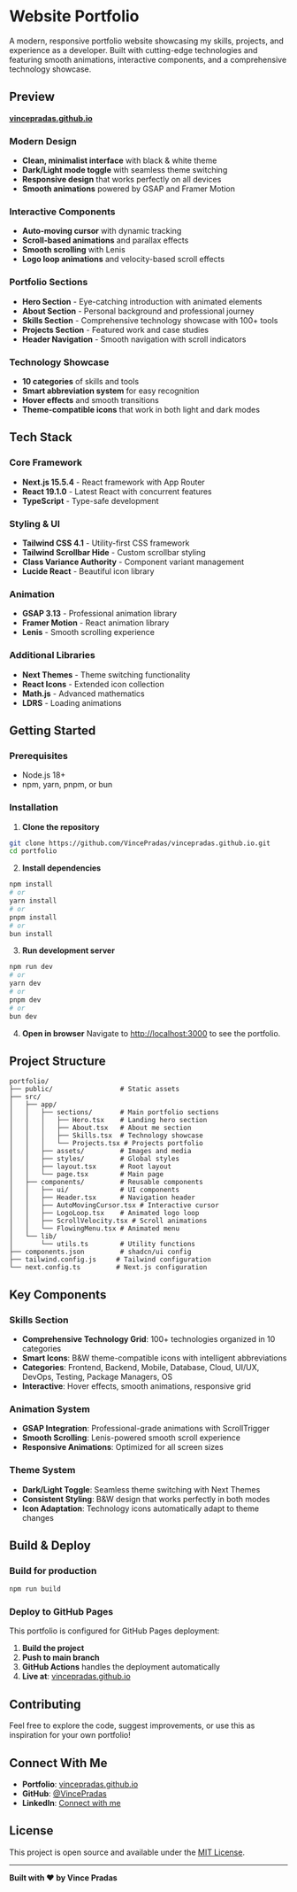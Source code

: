 # Website Portfolio

A modern, responsive portfolio website showcasing my skills, projects, and experience as a developer. Built with cutting-edge technologies and featuring smooth animations, interactive components, and a comprehensive technology showcase.

## Preview

**[vincepradas.github.io](https://vincepradas.github.io)**

### **Modern Design**
- **Clean, minimalist interface** with black & white theme
- **Dark/Light mode toggle** with seamless theme switching
- **Responsive design** that works perfectly on all devices
- **Smooth animations** powered by GSAP and Framer Motion

### **Interactive Components**
- **Auto-moving cursor** with dynamic tracking
- **Scroll-based animations** and parallax effects
- **Smooth scrolling** with Lenis
- **Logo loop animations** and velocity-based scroll effects

### **Portfolio Sections**
- **Hero Section** - Eye-catching introduction with animated elements
- **About Section** - Personal background and professional journey
- **Skills Section** - Comprehensive technology showcase with 100+ tools
- **Projects Section** - Featured work and case studies
- **Header Navigation** - Smooth navigation with scroll indicators

### **Technology Showcase**
- **10 categories** of skills and tools
- **Smart abbreviation system** for easy recognition
- **Hover effects** and smooth transitions
- **Theme-compatible icons** that work in both light and dark modes

## **Tech Stack**

### **Core Framework**
- **Next.js 15.5.4** - React framework with App Router
- **React 19.1.0** - Latest React with concurrent features
- **TypeScript** - Type-safe development

### **Styling & UI**
- **Tailwind CSS 4.1** - Utility-first CSS framework
- **Tailwind Scrollbar Hide** - Custom scrollbar styling
- **Class Variance Authority** - Component variant management
- **Lucide React** - Beautiful icon library

### **Animation**
- **GSAP 3.13** - Professional animation library
- **Framer Motion** - React animation library
- **Lenis** - Smooth scrolling experience

### **Additional Libraries**
- **Next Themes** - Theme switching functionality
- **React Icons** - Extended icon collection
- **Math.js** - Advanced mathematics
- **LDRS** - Loading animations

## **Getting Started**

### **Prerequisites**
- Node.js 18+ 
- npm, yarn, pnpm, or bun

### **Installation**

1. **Clone the repository**
```bash
git clone https://github.com/VincePradas/vincepradas.github.io.git
cd portfolio
```

2. **Install dependencies**
```bash
npm install
# or
yarn install
# or
pnpm install
# or
bun install
```

3. **Run development server**
```bash
npm run dev
# or
yarn dev
# or
pnpm dev
# or
bun dev
```

4. **Open in browser**
Navigate to [http://localhost:3000](http://localhost:3000) to see the portfolio.

## **Project Structure**

```
portfolio/
├── public/                 # Static assets
├── src/
│   ├── app/
│   │   ├── sections/       # Main portfolio sections
│   │   │   ├── Hero.tsx    # Landing hero section
│   │   │   ├── About.tsx   # About me section
│   │   │   ├── Skills.tsx  # Technology showcase
│   │   │   └── Projects.tsx # Projects portfolio
│   │   ├── assets/         # Images and media
│   │   ├── styles/         # Global styles
│   │   ├── layout.tsx      # Root layout
│   │   └── page.tsx        # Main page
│   ├── components/         # Reusable components
│   │   ├── ui/             # UI components
│   │   ├── Header.tsx      # Navigation header
│   │   ├── AutoMovingCursor.tsx # Interactive cursor
│   │   ├── LogoLoop.tsx    # Animated logo loop
│   │   ├── ScrollVelocity.tsx # Scroll animations
│   │   └── FlowingMenu.tsx # Animated menu
│   └── lib/
│       └── utils.ts        # Utility functions
├── components.json         # shadcn/ui config
├── tailwind.config.js     # Tailwind configuration
└── next.config.ts         # Next.js configuration
```

## **Key Components**

### **Skills Section**
- **Comprehensive Technology Grid**: 100+ technologies organized in 10 categories
- **Smart Icons**: B&W theme-compatible icons with intelligent abbreviations
- **Categories**: Frontend, Backend, Mobile, Database, Cloud, UI/UX, DevOps, Testing, Package Managers, OS
- **Interactive**: Hover effects, smooth animations, responsive grid

### **Animation System**
- **GSAP Integration**: Professional-grade animations with ScrollTrigger
- **Smooth Scrolling**: Lenis-powered smooth scroll experience
- **Responsive Animations**: Optimized for all screen sizes

### **Theme System**
- **Dark/Light Toggle**: Seamless theme switching with Next Themes
- **Consistent Styling**: B&W design that works perfectly in both modes
- **Icon Adaptation**: Technology icons automatically adapt to theme changes

## **Build & Deploy**

### **Build for production**
```bash
npm run build
```

### **Deploy to GitHub Pages**
This portfolio is configured for GitHub Pages deployment:

1. **Build the project**
2. **Push to main branch**
3. **GitHub Actions** handles the deployment automatically
4. **Live at**: [vincepradas.github.io](https://vincepradas.github.io)

## **Contributing**

Feel free to explore the code, suggest improvements, or use this as inspiration for your own portfolio!

## **Connect With Me**

- **Portfolio**: [vincepradas.github.io](https://vincepradas.github.io)
- **GitHub**: [@VincePradas](https://github.com/VincePradas)
- **LinkedIn**: [Connect with me](https://linkedin.com/in/vincepradas)

## **License**

This project is open source and available under the [MIT License](LICENSE).

---

**Built with ❤️ by Vince Pradas**
